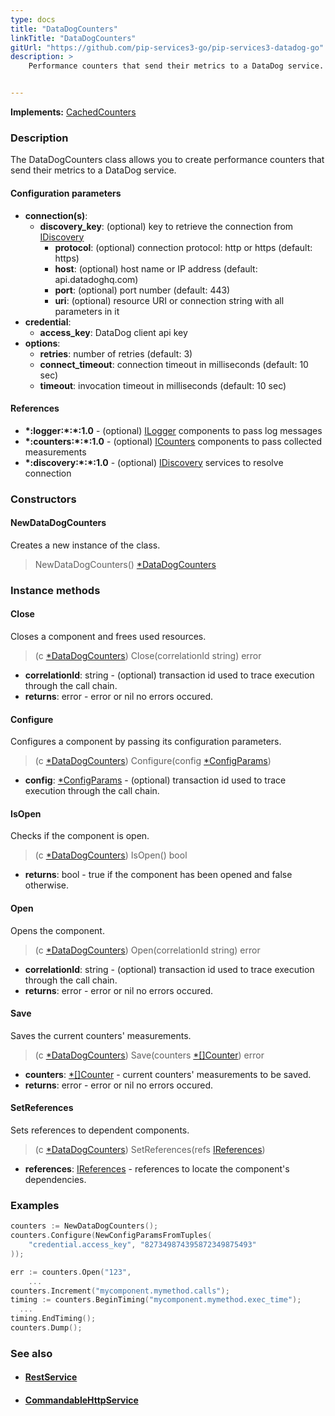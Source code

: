 ```yaml
---
type: docs
title: "DataDogCounters"
linkTitle: "DataDogCounters"
gitUrl: "https://github.com/pip-services3-go/pip-services3-datadog-go"
description: >
    Performance counters that send their metrics to a DataDog service.


---
```


**Implements:** [CachedCounters](../../../components/count/cached_counters/)


### Description
The DataDogCounters class allows you to create performance counters that send their metrics to a DataDog service.


#### Configuration parameters

- **connection(s)**:           
  - **discovery_key**: (optional) key to retrieve the connection from [IDiscovery](../../../components/connect/idiscovery)
    - **protocol**: (optional) connection protocol: http or https (default: https)
    - **host**: (optional) host name or IP address (default: api.datadoghq.com)
    - **port**: (optional) port number (default: 443)
    - **uri**: (optional) resource URI or connection string with all parameters in it
- **credential**:
    - **access_key**: DataDog client api key
- **options**:
  - **retries**: number of retries (default: 3)
  - **connect_timeout**: connection timeout in milliseconds (default: 10 sec)
  - **timeout**: invocation timeout in milliseconds (default: 10 sec)



#### References

- **\*:logger:\*:\*:1.0** - (optional) [ILogger](../../../components/log/ilogger) components to pass log messages
- **\*:counters:\*:\*:1.0** - (optional) [ICounters](../../../components/count/icounters) components to pass collected measurements
- **\*:discovery:\*:\*:1.0** - (optional) [IDiscovery](../../../components/connect/idiscovery) services to resolve connection

### Constructors

#### NewDataDogCounters
Creates a new instance of the class.

> NewDataDogCounters() [*DataDogCounters]()


### Instance methods

#### Close
Closes a component and frees used resources.

> (c [*DataDogCounters]()) Close(correlationId string) error

- **correlationId**: string - (optional) transaction id used to trace execution through the call chain.
- **returns**: error - error or nil no errors occured.

#### Configure
Configures a component by passing its configuration parameters.

> (c [*DataDogCounters]()) Configure(config [*ConfigParams](../../../commons/config/config_params))

- **config**: [*ConfigParams](../../../commons/config/config_params) - (optional) transaction id used to trace execution through the call chain.

#### IsOpen
Checks if the component is open.

> (c [*DataDogCounters]()) IsOpen() bool

- **returns**: bool - true if the component has been opened and false otherwise.


#### Open
Opens the component.

> (c [*DataDogCounters]()) Open(correlationId string) error

- **correlationId**: string - (optional) transaction id used to trace execution through the call chain.
- **returns**: error - error or nil no errors occured.


#### Save
Saves the current counters' measurements.

> (c [*DataDogCounters]()) Save(counters [*[]Counter](../../../components/count/counter)) error

- **counters**: [*[]Counter](../../../components/count/counter) - current counters' measurements to be saved.
- **returns**: error - error or nil no errors occured.


#### SetReferences
Sets references to dependent components.

> (c [*DataDogCounters]()) SetReferences(refs [IReferences](../../../commons/refer/ireferences))

- **references**: [IReferences](../../../commons/refer/ireferences) - references to locate the component's dependencies.


### Examples

```go
counters := NewDataDogCounters();
counters.Configure(NewConfigParamsFromTuples(
    "credential.access_key", "827349874395872349875493"
));

err := counters.Open("123",
    ...
counters.Increment("mycomponent.mymethod.calls");
timing := counters.BeginTiming("mycomponent.mymethod.exec_time");
  ...
timing.EndTiming();
counters.Dump();
```


### See also
- #### [RestService](../../../rpc/services/rest_service)
- #### [CommandableHttpService](../../../rpc/services/commandable_http_service)
